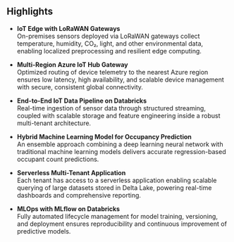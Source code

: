 ## Highlights

- **IoT Edge with LoRaWAN Gateways**  
  On-premises sensors deployed via LoRaWAN gateways collect temperature, humidity, CO₂, light, and other environmental data, enabling localized preprocessing and resilient edge computing.

- **Multi-Region Azure IoT Hub Gateway**  
  Optimized routing of device telemetry to the nearest Azure region ensures low latency, high availability, and scalable device management with secure, consistent global connectivity.

- **End-to-End IoT Data Pipeline on Databricks**  
  Real-time ingestion of sensor data through structured streaming, coupled with scalable storage and feature engineering inside a robust multi-tenant architecture.

- **Hybrid Machine Learning Model for Occupancy Prediction**  
  An ensemble approach combining a deep learning neural network with traditional machine learning models delivers accurate regression-based occupant count predictions.

- **Serverless Multi-Tenant Application**  
  Each tenant has access to a serverless application enabling scalable querying of large datasets stored in Delta Lake, powering real-time dashboards and comprehensive reporting.

- **MLOps with MLflow on Databricks**  
  Fully automated lifecycle management for model training, versioning, and deployment ensures reproducibility and continuous improvement of predictive models.
